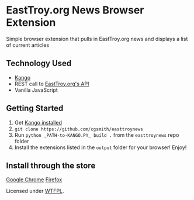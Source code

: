 # EastTroy.org News Browser Extension

Simple browser extension that pulls in EastTroy.org news and displays a list of current articles

## Technology Used

* [Kango][1]
* REST call to [EastTroy.org's API][3]
* Vanilla JavaScript

## Getting Started

1. Get [Kango installed][2]
1. `git clone https://github.com/cgsmith/easttroynews`
1. Run `python _PATH-to-KANGO.PY_ build .` from the `easttroynews` repo folder
1. Install the extensions listed in the `output` folder for your browser! Enjoy!

## Install through the store

[Google Chrome][5]
[Firefox][6]

Licensed under [WTFPL][4].

[1]: http://kangoextensions.com
[2]: http://kangoextensions.com/docs/tutorials/gmail-checker.html#preparation-of-environment-to-work-with-kango
[3]: http://easttroy.org/api/v1
[4]: http://www.wtfpl.net/txt/copying/
[5]: https://chrome.google.com/webstore/detail/east-troy-news/bndhdicokjhapbecaganclhkpponfogf
[6]: https://addons.mozilla.org/en-US/firefox/addon/east-troy-news/
